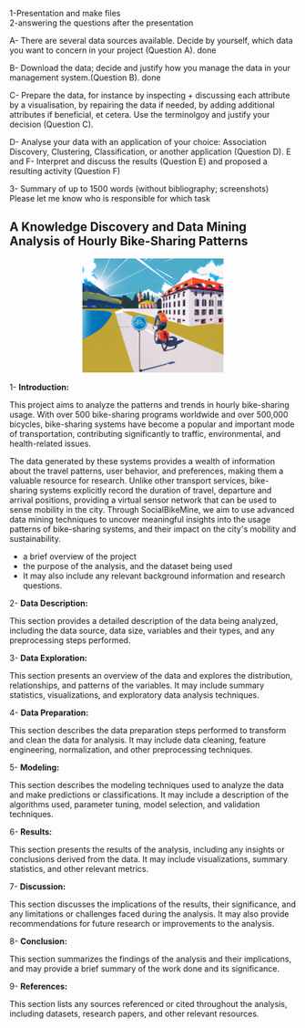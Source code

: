 1-Presentation and make files <br/>
2-answering the questions after the presentation <br/>

A- There are several data sources available. Decide by yourself, which data you want to concern in your project (Question A). done <br/>

B- Download the data; decide and justify how you manage the data in your management system.(Question B). done <br/>

C- Prepare the data, for instance by inspecting + discussing each attribute by a visualisation, by repairing the data if needed, by adding additional 
attributes if beneficial, et cetera. Use the terminolgoy and justify your decision (Question C). <br/>

D- Analyse your data with an application of your choice: Association Discovery, Clustering, Classification, or another application (Question D).
E and F- Interpret and discuss the results (Question E) and proposed a resulting activity (Question F) <br/>


3- Summary of up to 1500 words (without bibliography; screenshots) <br/>
Please let me know who is responsible for which task <br/>









## A Knowledge Discovery and Data Mining Analysis of Hourly Bike-Sharing Patterns

<p align="center">
  <img src="./images/3.png" alt="Social_Biking" style="max-height: 200px;">
</p>

1- **Introduction:** 

This project aims to analyze the patterns and trends in hourly bike-sharing usage. With over 500 bike-sharing programs worldwide and over 500,000 bicycles, bike-sharing systems have become a popular and important mode of transportation, contributing significantly to traffic, environmental, and health-related issues.

The data generated by these systems provides a wealth of information about the travel patterns, user behavior, and preferences, making them a valuable resource for research. Unlike other transport services, bike-sharing systems explicitly record the duration of travel, departure and arrival positions, providing a virtual sensor network that can be used to sense mobility in the city. Through SocialBikeMine, we aim to use advanced data mining techniques to uncover meaningful insights into the usage patterns of bike-sharing systems, and their impact on the city's mobility and sustainability.

- a brief overview of the project
- the purpose of the analysis, and the dataset being used
- It may also include any relevant background information and research questions.

2- **Data Description:** 

This section provides a detailed description of the data being analyzed, including the data source, data size, variables and their types, and any preprocessing steps performed.

3- **Data Exploration:** 

This section presents an overview of the data and explores the distribution, relationships, and patterns of the variables. It may include summary statistics, visualizations, and exploratory data analysis techniques.

4- **Data Preparation:** 

This section describes the data preparation steps performed to transform and clean the data for analysis. It may include data cleaning, feature engineering, normalization, and other preprocessing techniques.

5- **Modeling:** 

This section describes the modeling techniques used to analyze the data and make predictions or classifications. It may include a description of the algorithms used, parameter tuning, model selection, and validation techniques.

6- **Results:** 

This section presents the results of the analysis, including any insights or conclusions derived from the data. It may include visualizations, summary statistics, and other relevant metrics.

7- **Discussion:** 

This section discusses the implications of the results, their significance, and any limitations or challenges faced during the analysis. It may also provide recommendations for future research or improvements to the analysis.

8- **Conclusion:** 

This section summarizes the findings of the analysis and their implications, and may provide a brief summary of the work done and its significance.

9- **References:** 

This section lists any sources referenced or cited throughout the analysis, including datasets, research papers, and other relevant resources.


